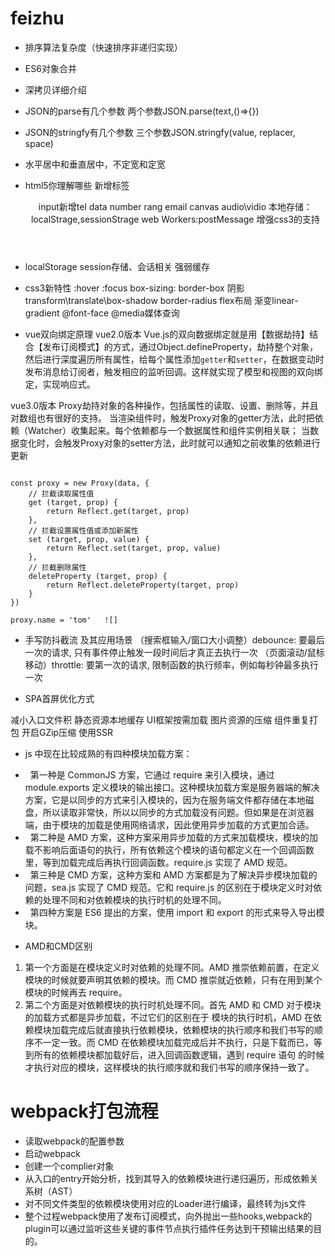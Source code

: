 # feizhu
- 排序算法复杂度（快速排序非递归实现）

- ES6对象合并

- 深拷贝详细介绍

- JSON的parse有几个参数
两个参数JSON.parse(text,()=>{})

- JSON的stringfy有几个参数
三个参数JSON.stringfy(value, replacer, space)

- 水平居中和垂直居中，不定宽和定宽

- html5你理解哪些
新增标签<header><footer><main><nav><section><article><aside>
input新增tel data number rang email
canvas
audio\vidio
本地存储：localStrage,sessionStrage
web Workers:postMessage
增强css3的支持

- localStorage session存储、会话相关 强弱缓存

- css3新特性
:hover :focus
box-sizing: border-box
阴影
transform\translate\box-shadow
border-radius
flex布局
渐变linear-gradient
@font-face
@media媒体查询

- vue双向绑定原理
vue2.0版本
Vue.js的双向数据绑定就是用【数据劫持】结合【发布订阅模式】的方式，通过Object.defineProperty，劫持整个对象，然后进行深度遍历所有属性，给每个属性添加`getter`和`setter`，在数据变动时发布消息给订阅者，触发相应的监听回调。这样就实现了模型和视图的双向绑定，实现响应式。

vue3.0版本
Proxy劫持对象的各种操作，包括属性的读取、设置、删除等，并且对数组也有很好的支持。
当渲染组件时，触发Proxy对象的getter方法，此时把依赖（Watcher）收集起来。每个依赖都与一个数据属性和组件实例相关联；
当数据变化时，会触发Proxy对象的setter方法，此时就可以通知之前收集的依赖进行更新
```

const proxy = new Proxy(data, {
    // 拦截读取属性值
    get (target, prop) {
        return Reflect.get(target, prop)
    },
    // 拦截设置属性值或添加新属性
    set (target, prop, value) {
        return Reflect.set(target, prop, value)
    },
    // 拦截删除属性
    deleteProperty (target, prop) {
        return Reflect.deleteProperty(target, prop)
    }
})

proxy.name = 'tom'   ![]

```

- 手写防抖截流 及其应用场景
（搜索框输入/窗口大小调整）debounce: 要最后一次的请求, 只有事件停止触发一段时间后才真正去执行一次
（页面滚动/鼠标移动）throttle: 要第一次的请求, 限制函数的执行频率，例如每秒钟最多执行一次


- SPA首屏优化方式

减小入口文件积
静态资源本地缓存
UI框架按需加载
图片资源的压缩
组件重复打包
开启GZip压缩
使用SSR

- js 中现在比较成熟的有四种模块加载方案：
​
*   第一种是 CommonJS 方案，它通过 require 来引入模块，通过 module.exports 定义模块的输出接口。这种模块加载方案是服务器端的解决方案，它是以同步的方式来引入模块的，因为在服务端文件都存储在本地磁盘，所以读取非常快，所以以同步的方式加载没有问题。但如果是在浏览器端，由于模块的加载是使用网络请求，因此使用异步加载的方式更加合适。
*   第二种是 AMD 方案，这种方案采用异步加载的方式来加载模块，模块的加载不影响后面语句的执行，所有依赖这个模块的语句都定义在一个回调函数里，等到加载完成后再执行回调函数。require.js 实现了 AMD 规范。
*   第三种是 CMD 方案，这种方案和 AMD 方案都是为了解决异步模块加载的问题，sea.js 实现了 CMD 规范。它和 require.js 的区别在于模块定义时对依赖的处理不同和对依赖模块的执行时机的处理不同。
*   第四种方案是 ES6 提出的方案，使用 import 和 export 的形式来导入导出模块。

- AMD和CMD区别

1.  第一个方面是在模块定义时对依赖的处理不同。AMD 推崇依赖前置，在定义模块的时候就要声明其依赖的模块。而 CMD 推崇就近依赖，只有在用到某个模块的时候再去 require。
2.  第二个方面是对依赖模块的执行时机处理不同。首先 AMD 和 CMD 对于模块的加载方式都是异步加载，不过它们的区别在于 模块的执行时机，AMD 在依赖模块加载完成后就直接执行依赖模块，依赖模块的执行顺序和我们书写的顺序不一定一致。而 CMD 在依赖模块加载完成后并不执行，只是下载而已，等到所有的依赖模块都加载好后，进入回调函数逻辑，遇到 require 语句 的时候才执行对应的模块，这样模块的执行顺序就和我们书写的顺序保持一致了。

# webpack打包流程
- 读取webpack的配置参数
- 启动webpack
- 创建一个complier对象
- 从入口的entry开始分析，找到其导入的依赖模块进行递归遍历，形成依赖关系树（AST）
- 对不同文件类型的依赖模块使用对应的Loader进行编译，最终转为js文件
- 整个过程webpack使用了发布订阅模式，向外抛出一些hooks,webpack的plugin可以通过监听这些关键的事件节点执行插件任务达到干预输出结果的目的。


